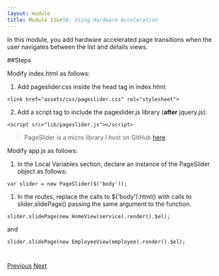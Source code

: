 ```yaml
---
layout: module
title: Module 11&#58; Using Hardware Acceleration
---
```

In this module, you add hardware accelerated page transitions when the user navigates between the list and details 
views. 

##Steps

Modify index.html as follows:

1. Add pageslider.css inside the head tag in index.html:

  ```
  <link href="assets/css/pageslider.css" rel="stylesheet">
  ```


2. Add a script tag to include the pageslider.js library (**after** jquery.js):

  ```
  <script src="lib/pageslider.js"></script>
  ```

  >PageSlider is a micro library I host on GitHub <a href="https://github.com/ccoenraets/PageSlider">here</a>.


Modify app.js as follows:

1. In the Local Variables section, declare an instance of the PageSlider object as follows:

  ```
  var slider = new PageSlider($('body'));
  ```

1. In the routes, replace the calls to $('body').html() with calls to slider.slidePage() passing the same argument to the function.

  ```
  slider.slidePage(new HomeView(service).render().$el);

  ```

  and

  ```
  slider.slidePage(new EmployeeView(employee).render().$el);
  ```

<div class="row" style="margin-top:40px;">
<div class="col-sm-12">
<a href="routing.html" class="btn btn-default"><i class="glyphicon glyphicon-chevron-left"></i> 
Previous</a>
<a href="geolocation.html" class="btn btn-default pull-right">Next <i class="glyphicon glyphicon-chevron-right"></i></a>
</div>
</div>